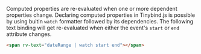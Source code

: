 Computed properties are re-evaluated when one or more dependent properties change. Declaring computed properties in Tinybind.js is possible by using buitin `watch` formatter followed by its dependencies. The following text binding will get re-evaluated when either the event's `start` or `end` attribute changes.

```html
<span rv-text="dateRange | watch start end"></span>
```
